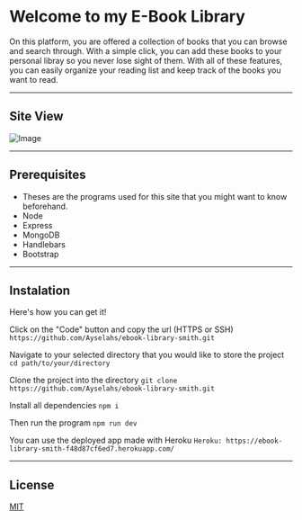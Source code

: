 # Welcome to my E-Book Library
On this platform, you are offered a collection of books that you can browse and search through. With a simple click, you can add these books to your personal libray so you never lose sight of them. With all of these features, you can easily organize your reading list and keep track of the books you want to read. 

---
## Site View
![Image](public/Screenshot%2023-12-01%143532.jpg?raw=true)

---
## Prerequisites
- Theses are the programs used for this site that you might want to know beforehand.
- Node
- Express
- MongoDB
- Handlebars
- Bootstrap

---
## Instalation
Here's how you can get it!

Click on the "Code" button and copy the url (HTTPS or SSH)
`https://github.com/Ayselahs/ebook-library-smith.git`

Navigate to your selected directory that you would like to store the project
`cd path/to/your/directory`

Clone the project into the directory
`git clone https://github.com/Ayselahs/ebook-library-smith.git`

Install all dependencies
`npm i`

Then run the program
`npm run dev`

You can use the deployed app made with Heroku
`Heroku: https://ebook-library-smith-f48d87cf6ed7.herokuapp.com/`

---
## License
[MIT](https://choosealicense.com/licenses/mit/)